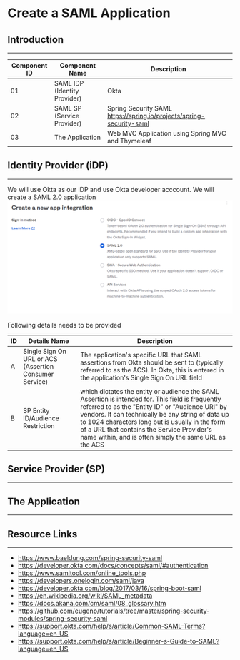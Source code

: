 # Create a SAML Application 

## Introduction
---

| Component ID | Component Name | Description|
| -----------  | ----------- |---|
| 01 | SAML IDP (Identity Provider) | Okta|
| 02 | SAML SP (Service Provider) | Spring Security SAML https://spring.io/projects/spring-security-saml|
| 03 | The Application | Web MVC Application using Spring MVC and Thymeleaf |

## Identity Provider (iDP)
---

We will use Okta as our iDP and use Okta developer acccount. We will create a SAML 2.0 application
![Application Type](https://github.com/swarajitroy/security-ecosystem/blob/main/IAM/resources/OktaApplicationType.png)

Following details needs to be provided

| ID | Details Name | Description|
| -----------  | ----------- |---|
| A | Single Sign On URL or ACS (Assertion Consumer Service) | The application's specific URL that SAML assertions from Okta should be sent to (typically referred to as the ACS). In Okta, this is entered in the application's Single Sign On URL field |
| B | SP Entity ID/Audience Restriction | which dictates the entity or audience the SAML Assertion is intended for. This field is frequently referred to as the "Entity ID" or "Audience URI" by vendors. It can technically be any string of data up to 1024 characters long but is usually in the form of a URL that contains the Service Provider's name within, and is often simply the same URL as the ACS |


## Service Provider (SP)
---



## The Application 
---


## Resource Links
---

- https://www.baeldung.com/spring-security-saml
- https://developer.okta.com/docs/concepts/saml/#authentication
- https://www.samltool.com/online_tools.php
- https://developers.onelogin.com/saml/java
- https://developer.okta.com/blog/2017/03/16/spring-boot-saml
- https://en.wikipedia.org/wiki/SAML_metadata
- https://docs.akana.com/cm/saml/08_glossary.htm
- https://github.com/eugenp/tutorials/tree/master/spring-security-modules/spring-security-saml
- https://support.okta.com/help/s/article/Common-SAML-Terms?language=en_US
- https://support.okta.com/help/s/article/Beginner-s-Guide-to-SAML?language=en_US


